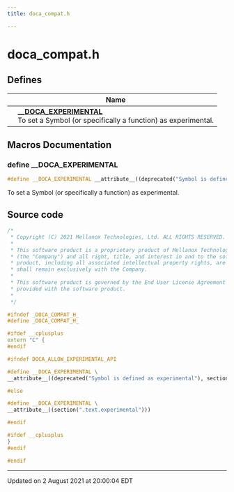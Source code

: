 ```yaml
---
title: doca_compat.h

---
```


# doca_compat.h



## Defines

|                | Name           |
| -------------- | -------------- |
|  | **[__DOCA_EXPERIMENTAL](localhost:1313/networking-ethernet-software/doca/modules/group___c_o_m_p_a_t/#define-__doca_experimental)** <br>To set a Symbol (or specifically a function) as experimental.  |




## Macros Documentation

### define __DOCA_EXPERIMENTAL

```cpp
#define __DOCA_EXPERIMENTAL __attribute__((deprecated("Symbol is defined as experimental"), section(".text.experimental")))
```

To set a Symbol (or specifically a function) as experimental. 

## Source code

```cpp
/*
 * Copyright (C) 2021 Mellanox Technologies, Ltd. ALL RIGHTS RESERVED.
 *
 * This software product is a proprietary product of Mellanox Technologies Ltd.
 * (the "Company") and all right, title, and interest in and to the software
 * product, including all associated intellectual property rights, are and
 * shall remain exclusively with the Company.
 *
 * This software product is governed by the End User License Agreement
 * provided with the software product.
 *
 */

#ifndef _DOCA_COMPAT_H_
#define _DOCA_COMPAT_H_

#ifdef __cplusplus
extern "C" {
#endif

#ifndef DOCA_ALLOW_EXPERIMENTAL_API

#define __DOCA_EXPERIMENTAL \
__attribute__((deprecated("Symbol is defined as experimental"), section(".text.experimental")))

#else

#define __DOCA_EXPERIMENTAL \
__attribute__((section(".text.experimental")))

#endif

#ifdef __cplusplus
}
#endif

#endif
```


-------------------------------

Updated on  2 August 2021 at 20:00:04 EDT
